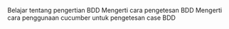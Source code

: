Belajar tentang pengertian BDD
Mengerti cara pengetesan BDD
Mengerti cara penggunaan cucumber untuk pengetesan case BDD
